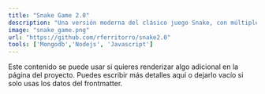 ```yaml
---
title: "Snake Game 2.0"
description: "Una versión moderna del clásico juego Snake, con múltiples modos de juego y opciones de personalización para una experiencia divertida y dinámica."
image: "snake_game.png"
url: "https://github.com/rferritorro/snake2.0"
tools: ['Mongodb','Nodejs', 'Javascript']
---
```


Este contenido se puede usar si quieres renderizar algo adicional en la página del proyecto. Puedes escribir más detalles aquí o dejarlo vacío si solo usas los datos del frontmatter.
